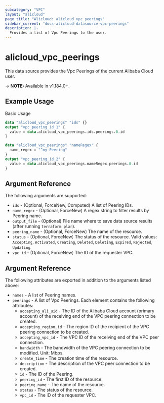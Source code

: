 ```yaml
---
subcategory: "VPC"
layout: "alicloud"
page_title: "Alicloud: alicloud_vpc_peerings"
sidebar_current: "docs-alicloud-datasource-vpc-peerings"
description: |-
  Provides a list of Vpc Peerings to the user.
---
```


# alicloud\_vpc\_peerings

This data source provides the Vpc Peerings of the current Alibaba Cloud user.

-> **NOTE:** Available in v1.184.0+.

## Example Usage

Basic Usage

```terraform
data "alicloud_vpc_peerings" "ids" {}
output "vpc_peering_id_1" {
  value = data.alicloud_vpc_peerings.ids.peerings.0.id
}

data "alicloud_vpc_peerings" "nameRegex" {
  name_regex = "^my-Peering"
}
output "vpc_peering_id_2" {
  value = data.alicloud_vpc_peerings.nameRegex.peerings.0.id
}
```

## Argument Reference

The following arguments are supported:

* `ids` - (Optional, ForceNew, Computed)  A list of Peering IDs.
* `name_regex` - (Optional, ForceNew) A regex string to filter results by Peering name.
* `output_file` - (Optional) File name where to save data source results (after running `terraform plan`).
* `peering_name` - (Optional, ForceNew) The name of the resource.
* `status` - (Optional, ForceNew) The status of the resource. Valid values: `Accepting`, `Activated`, `Creating`, `Deleted`, `Deleting`, `Expired`, `Rejected`, `Updating`.
* `vpc_id` - (Optional, ForceNew) The ID of the requester VPC.

## Argument Reference

The following attributes are exported in addition to the arguments listed above:

* `names` - A list of Peering names.
* `peerings` - A list of Vpc Peerings. Each element contains the following attributes:
	* `accepting_ali_uid` - The ID of the Alibaba Cloud account (primary account) of the receiving end of the VPC peering connection to be created.
	* `accepting_region_id` - The region ID of the recipient of the VPC peering connection to be created.
	* `accepting_vpc_id` - The VPC ID of the receiving end of the VPC peer connection.
	* `bandwidth` - The bandwidth of the VPC peering connection to be modified. Unit: Mbps.
	* `create_time` - The creation time of the resource.
	* `description` - The description of the VPC peer connection to be created.
	* `id` - The ID of the Peering.
	* `peering_id` - The first ID of the resource.
	* `peering_name` - The name of the resource.
	* `status` - The status of the resource.
	* `vpc_id` - The ID of the requester VPC.